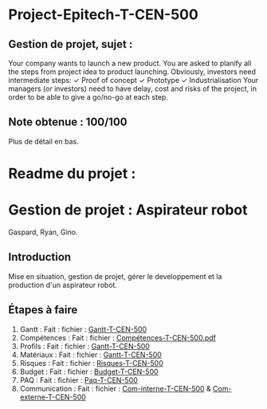# Project-Epitech-T-CEN-500
## Gestion de projet, sujet :
Your company wants to launch a new product. You are asked to planify all the steps from project
idea to product launching.
Obviously, investors need intermediate steps:
✓ Proof of concept
✓ Prototype
✓ Industrialisation
Your managers (or investors) need to have delay, cost and risks of the project, in order to be
able to give a go/no-go at each step.

## Note obtenue : 100/100
Plus de détail en bas.

# Readme du projet :
# Gestion de projet : Aspirateur robot
Gaspard, Ryan, Gino.

## Introduction
Mise en situation, gestion de projet, gérer le developpement et la production d'un aspirateur robot.

## Étapes à faire
1. Gantt : Fait : fichier : [Gantt-T-CEN-500](Gantt-T-CEN-500.xlsx)
2. Compétences : Fait : fichier : [Compétences-T-CEN-500.pdf](Compétences-T-CEN-500.pdf)
3. Profils : Fait : fichier : [Gantt-T-CEN-500](Gantt-T-CEN-500.xlsx)
4. Matériaux : Fait : fichier : [Gantt-T-CEN-500](Gantt-T-CEN-500.xlsx)
5. Risques : Fait : fichier : [Risques-T-CEN-500](Risques-T-CEN-500.pdf)
6. Budget : Fait : fichier : [Budget-T-CEN-500](Budget-T-CEN-500.xlsx)
7. PAQ : Fait : fichier : [Paq-T-CEN-500](Paq-T-CEN-500.pdf)
8. Communication : Fait : fichier : [Com-interne-T-CEN-500](Com-interne-T-CEN-500.pdf) & [Com-externe-T-CEN-500](Com-externe-T-CEN-500.pdf)
